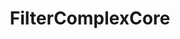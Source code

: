 ---
title: FilterComplexCore
layout: module
mod: 'module:FilterComplexCore'
category: classes-core
---